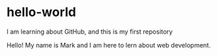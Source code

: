 # hello-world
I am learning about GitHub, and this is my first repository

Hello! My name is Mark and I am here to lern about web development.
